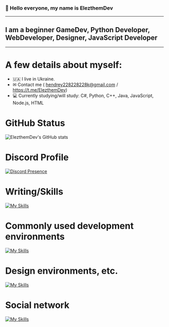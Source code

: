 ### 👋 Hello everyone, my name is ElezthemDev
---------------------------------------
## I am a beginner GameDev, Python Developer, WebDeveloper, Designer, JavaScript Developer
---------------------------------------
# A few details about myself:
- 🇺🇦 I live in Ukraine.
- ✉ Contact me ( hendrey228228228k@gmail.com / https://t.me/ElezthemDev)
- 💻 Currently studying/will study: C#, Python, C++, Java, JavaScript, Node.js, HTML

# GitHub Status

![ElezthemDev's GitHub stats](https://github-readme-stats.vercel.app/api?username=elezthem&show_icons=true&theme=tokyonight)

# Discord Profile

[![Discord Presence](https://lanyard.cnrad.dev/api/1065907554858827786)](https://discord.com/users/1065907554858827786)

# Writing/Skills
[![My Skills](https://skillicons.dev/icons?i=cs,html,js,nodejs,php,py,cpp,css,django,ruby)](https://skillicons.dev)

# Commonly used development environments
[![My Skills](https://skillicons.dev/icons?i=idea,vscode,visualstudio)](https://skillicons.dev)

# Design environments, etc.
[![My Skills](https://skillicons.dev/icons?i=blender,figma,github,qt,unity)](https://skillicons.dev)

# Social network
[![My Skills](https://skillicons.dev/icons?i=instagram,discord)](https://skillicons.dev)
